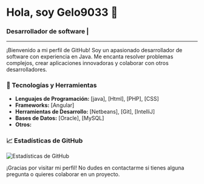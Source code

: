 # Hola, soy Gelo9033 👋

### Desarrollador de software |

---

¡Bienvenido a mi perfil de GitHub! Soy un apasionado desarrollador de software con experiencia en Java. Me encanta resolver problemas complejos, crear aplicaciones innovadoras y colaborar con otros desarrolladores.

### 🔧 Tecnologías y Herramientas
- **Lenguajes de Programación:** [java], [Html], [PHP], [CSS]
- **Frameworks:** [Angular]
- **Herramientas de Desarrollo:** [Netbeans], [Git], [IntelliJ]
- **Bases de Datos:** [Oracle], [MySQL]
- **Otros:** 



### 📈 Estadísticas de GitHub
![Estadísticas de GitHub](https://github-readme-stats.vercel.app/api?username=tu-usuario&show_icons=true&theme=radical)



¡Gracias por visitar mi perfil! No dudes en contactarme si tienes alguna pregunta o quieres colaborar en un proyecto.

